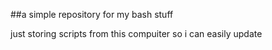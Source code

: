 ##a simple repository for my bash stuff

just storing scripts from this compuiter so i can easily update
